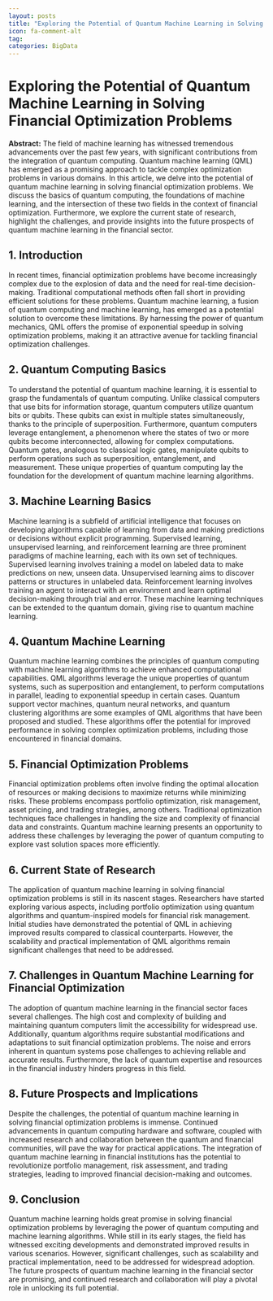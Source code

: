```yaml
---
layout: posts
title: "Exploring the Potential of Quantum Machine Learning in Solving Financial Optimization Problems"
icon: fa-comment-alt
tag:      
categories: BigData
---
```



# Exploring the Potential of Quantum Machine Learning in Solving Financial Optimization Problems

**Abstract:**
The field of machine learning has witnessed tremendous advancements over the past few years, with significant contributions from the integration of quantum computing. Quantum machine learning (QML) has emerged as a promising approach to tackle complex optimization problems in various domains. In this article, we delve into the potential of quantum machine learning in solving financial optimization problems. We discuss the basics of quantum computing, the foundations of machine learning, and the intersection of these two fields in the context of financial optimization. Furthermore, we explore the current state of research, highlight the challenges, and provide insights into the future prospects of quantum machine learning in the financial sector.

## 1. Introduction
In recent times, financial optimization problems have become increasingly complex due to the explosion of data and the need for real-time decision-making. Traditional computational methods often fall short in providing efficient solutions for these problems. Quantum machine learning, a fusion of quantum computing and machine learning, has emerged as a potential solution to overcome these limitations. By harnessing the power of quantum mechanics, QML offers the promise of exponential speedup in solving optimization problems, making it an attractive avenue for tackling financial optimization challenges.

## 2. Quantum Computing Basics
To understand the potential of quantum machine learning, it is essential to grasp the fundamentals of quantum computing. Unlike classical computers that use bits for information storage, quantum computers utilize quantum bits or qubits. These qubits can exist in multiple states simultaneously, thanks to the principle of superposition. Furthermore, quantum computers leverage entanglement, a phenomenon where the states of two or more qubits become interconnected, allowing for complex computations. Quantum gates, analogous to classical logic gates, manipulate qubits to perform operations such as superposition, entanglement, and measurement. These unique properties of quantum computing lay the foundation for the development of quantum machine learning algorithms.

## 3. Machine Learning Basics
Machine learning is a subfield of artificial intelligence that focuses on developing algorithms capable of learning from data and making predictions or decisions without explicit programming. Supervised learning, unsupervised learning, and reinforcement learning are three prominent paradigms of machine learning, each with its own set of techniques. Supervised learning involves training a model on labeled data to make predictions on new, unseen data. Unsupervised learning aims to discover patterns or structures in unlabeled data. Reinforcement learning involves training an agent to interact with an environment and learn optimal decision-making through trial and error. These machine learning techniques can be extended to the quantum domain, giving rise to quantum machine learning.

## 4. Quantum Machine Learning
Quantum machine learning combines the principles of quantum computing with machine learning algorithms to achieve enhanced computational capabilities. QML algorithms leverage the unique properties of quantum systems, such as superposition and entanglement, to perform computations in parallel, leading to exponential speedup in certain cases. Quantum support vector machines, quantum neural networks, and quantum clustering algorithms are some examples of QML algorithms that have been proposed and studied. These algorithms offer the potential for improved performance in solving complex optimization problems, including those encountered in financial domains.

## 5. Financial Optimization Problems
Financial optimization problems often involve finding the optimal allocation of resources or making decisions to maximize returns while minimizing risks. These problems encompass portfolio optimization, risk management, asset pricing, and trading strategies, among others. Traditional optimization techniques face challenges in handling the size and complexity of financial data and constraints. Quantum machine learning presents an opportunity to address these challenges by leveraging the power of quantum computing to explore vast solution spaces more efficiently.

## 6. Current State of Research
The application of quantum machine learning in solving financial optimization problems is still in its nascent stages. Researchers have started exploring various aspects, including portfolio optimization using quantum algorithms and quantum-inspired models for financial risk management. Initial studies have demonstrated the potential of QML in achieving improved results compared to classical counterparts. However, the scalability and practical implementation of QML algorithms remain significant challenges that need to be addressed.

## 7. Challenges in Quantum Machine Learning for Financial Optimization
The adoption of quantum machine learning in the financial sector faces several challenges. The high cost and complexity of building and maintaining quantum computers limit the accessibility for widespread use. Additionally, quantum algorithms require substantial modifications and adaptations to suit financial optimization problems. The noise and errors inherent in quantum systems pose challenges to achieving reliable and accurate results. Furthermore, the lack of quantum expertise and resources in the financial industry hinders progress in this field.

## 8. Future Prospects and Implications
Despite the challenges, the potential of quantum machine learning in solving financial optimization problems is immense. Continued advancements in quantum computing hardware and software, coupled with increased research and collaboration between the quantum and financial communities, will pave the way for practical applications. The integration of quantum machine learning in financial institutions has the potential to revolutionize portfolio management, risk assessment, and trading strategies, leading to improved financial decision-making and outcomes.

## 9. Conclusion
Quantum machine learning holds great promise in solving financial optimization problems by leveraging the power of quantum computing and machine learning algorithms. While still in its early stages, the field has witnessed exciting developments and demonstrated improved results in various scenarios. However, significant challenges, such as scalability and practical implementation, need to be addressed for widespread adoption. The future prospects of quantum machine learning in the financial sector are promising, and continued research and collaboration will play a pivotal role in unlocking its full potential.